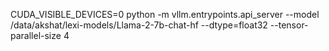 CUDA_VISIBLE_DEVICES=0 python -m vllm.entrypoints.api_server --model /data/akshat/lexi-models/Llama-2-7b-chat-hf --dtype=float32 --tensor-parallel-size 4
